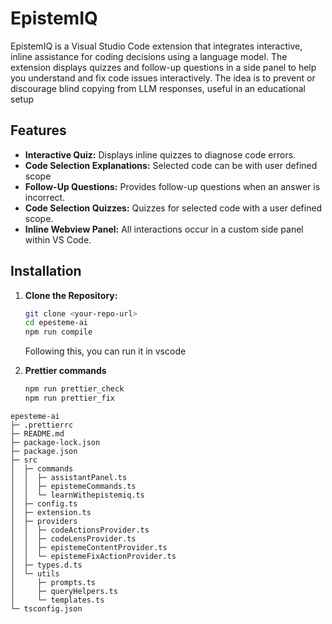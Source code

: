 # EpistemIQ

EpistemIQ is a Visual Studio Code extension that integrates interactive, inline assistance for coding decisions using a language model. The extension displays quizzes and follow-up questions in a side panel to help you understand and fix code issues interactively. The idea is to prevent or discourage blind copying from LLM responses, useful in an educational setup

## Features

- **Interactive Quiz:** Displays inline quizzes to diagnose code errors.
- **Code Selection Explanations:** Selected code can be with user defined scope
- **Follow-Up Questions:** Provides follow-up questions when an answer is incorrect.
- **Code Selection Quizzes:** Quizzes for selected code with a user defined scope.
- **Inline Webview Panel:** All interactions occur in a custom side panel within VS Code.

## Installation

1. **Clone the Repository:**

   ```bash
   git clone <your-repo-url>
   cd epesteme-ai
   npm run compile
   ```

   Following this, you can run it in vscode

2. **Prettier commands**
   ```bash
   npm run prettier_check
   npm run prettier_fix
   ```

```
epesteme-ai
├─ .prettierrc
├─ README.md
├─ package-lock.json
├─ package.json
├─ src
│  ├─ commands
│  │  ├─ assistantPanel.ts
│  │  ├─ epistemeCommands.ts
│  │  └─ learnWithepistemiq.ts
│  ├─ config.ts
│  ├─ extension.ts
│  ├─ providers
│  │  ├─ codeActionsProvider.ts
│  │  ├─ codeLensProvider.ts
│  │  ├─ epistemeContentProvider.ts
│  │  └─ epistemeFixActionProvider.ts
│  ├─ types.d.ts
│  └─ utils
│     ├─ prompts.ts
│     ├─ queryHelpers.ts
│     └─ templates.ts
└─ tsconfig.json

```
